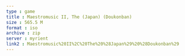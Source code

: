 ```yaml
---
type : game
title : Maestromusic II, The (Japan) (Doukonban)
size : 565.5 M
format : iso
archive : zip
server : myrient
link2 : Maestromusic%20II%2C%20The%20%28Japan%29%20%28Doukonban%29
---
```


